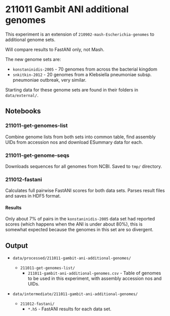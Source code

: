 # 211011 Gambit ANI additional genomes

This experiment is an extension of `210902-mash-Escherichia-genomes` to additional genome sets.

Will compare results to FastANI only, not Mash.

The new genome sets are:

* `konstaninidis-2005` - 70 genomes from across the bacterial kingdom
* `snkitkin-2012` - 20 genomes from a Klebsiella pneumoniae subsp. pneumoniae outbreak, very similar.

Starting data for these genome sets are found in their folders in `data/external/`.


## Notebooks

### 211011-get-genomes-list

Combine genome lists from both sets into common table, find assembly UIDs from accession nos and
download ESummary data for each.


### 211011-get-genome-seqs

Downloads sequences for all genomes from NCBI. Saved to `tmp/` directory.


### 211012-fastani

Calculates full pairwise FastANI scores for both data sets. Parses result files and saves in HDF5
format.

#### Results

Only about 7% of pairs in the `konstaninidis-2005` data set had reported scores (which happens when
the ANI is under about 80%), this is somewhat expected because the genomes in this set are so
divergent.


## Output

* `data/processed/211011-gambit-ani-additional-genomes/`
  * `211011-get-genomes-list/`
    * `211011-gambit-ani-additional-genomes.csv` - Table of genomes to be used in this experiment,
      with assembly accession nos and UIDs.

* `data/intermediate/211011-gambit-ani-additional-genomes/`
  * `211012-fastani/`
    * `*.h5` - FastANI results for each data set.

